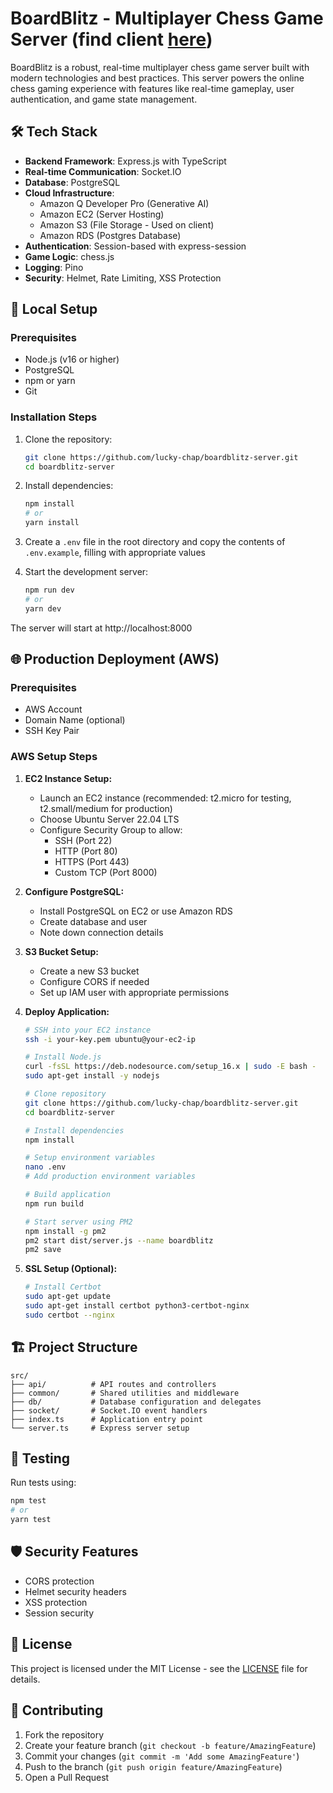 # BoardBlitz - Multiplayer Chess Game Server (find client [here](https://github.com/lucky-chap/boardblitz-client))

BoardBlitz is a robust, real-time multiplayer chess game server built with modern technologies and best practices. This server powers the online chess gaming experience with features like real-time gameplay, user authentication, and game state management.

## 🛠 Tech Stack

- **Backend Framework**: Express.js with TypeScript
- **Real-time Communication**: Socket.IO
- **Database**: PostgreSQL
- **Cloud Infrastructure**: 
  - Amazon Q Developer Pro (Generative AI)
  - Amazon EC2 (Server Hosting)
  - Amazon S3 (File Storage - Used on client)
  - Amazon RDS (Postgres Database)
- **Authentication**: Session-based with express-session
- **Game Logic**: chess.js
- **Logging**: Pino
- **Security**: Helmet, Rate Limiting, XSS Protection

## 🚀 Local Setup

### Prerequisites

- Node.js (v16 or higher)
- PostgreSQL
- npm or yarn
- Git

### Installation Steps

1. Clone the repository:
   ```bash
   git clone https://github.com/lucky-chap/boardblitz-server.git
   cd boardblitz-server
   ```

2. Install dependencies:
   ```bash
   npm install
   # or
   yarn install
   ```

3. Create a `.env` file in the root directory and copy the contents of `.env.example`, filling with appropriate values

4. Start the development server:
   ```bash
   npm run dev
   # or
   yarn dev
   ```

The server will start at http://localhost:8000

## 🌐 Production Deployment (AWS)

### Prerequisites

- AWS Account
- Domain Name (optional)
- SSH Key Pair

### AWS Setup Steps

1. **EC2 Instance Setup:**
   - Launch an EC2 instance (recommended: t2.micro for testing, t2.small/medium for production)
   - Choose Ubuntu Server 22.04 LTS
   - Configure Security Group to allow:
     - SSH (Port 22)
     - HTTP (Port 80)
     - HTTPS (Port 443)
     - Custom TCP (Port 8000)

2. **Configure PostgreSQL:**
   - Install PostgreSQL on EC2 or use Amazon RDS
   - Create database and user
   - Note down connection details

3. **S3 Bucket Setup:**
   - Create a new S3 bucket
   - Configure CORS if needed
   - Set up IAM user with appropriate permissions

4. **Deploy Application:**
   ```bash
   # SSH into your EC2 instance
   ssh -i your-key.pem ubuntu@your-ec2-ip

   # Install Node.js
   curl -fsSL https://deb.nodesource.com/setup_16.x | sudo -E bash -
   sudo apt-get install -y nodejs

   # Clone repository
   git clone https://github.com/lucky-chap/boardblitz-server.git
   cd boardblitz-server

   # Install dependencies
   npm install

   # Setup environment variables
   nano .env
   # Add production environment variables

   # Build application
   npm run build

   # Start server using PM2
   npm install -g pm2
   pm2 start dist/server.js --name boardblitz
   pm2 save
   ```

5. **SSL Setup (Optional):**
   ```bash
   # Install Certbot
   sudo apt-get update
   sudo apt-get install certbot python3-certbot-nginx
   sudo certbot --nginx
   ```

## 🏗 Project Structure

```
src/
├── api/          # API routes and controllers
├── common/       # Shared utilities and middleware
├── db/           # Database configuration and delegates
├── socket/       # Socket.IO event handlers
├── index.ts      # Application entry point
└── server.ts     # Express server setup
```

## 🧪 Testing

Run tests using:
```bash
npm test
# or
yarn test
```

## 🛡 Security Features

- CORS protection
- Helmet security headers
- XSS protection
- Session security

## 📄 License

This project is licensed under the MIT License - see the [LICENSE](./LICENSE) file for details.

## 👥 Contributing

1. Fork the repository
2. Create your feature branch (`git checkout -b feature/AmazingFeature`)
3. Commit your changes (`git commit -m 'Add some AmazingFeature'`)
4. Push to the branch (`git push origin feature/AmazingFeature`)
5. Open a Pull Request

